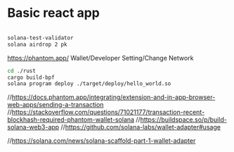 # Basic react app

```bash

solana-test-validator
solana airdrop 2 pk
```

https://phantom.app/
Wallet/Developer Setting/Change Network


```bash
cd ./rust
cargo build-bpf
solana program deploy ./target/deploy/hello_world.so

```


//https://docs.phantom.app/integrating/extension-and-in-app-browser-web-apps/sending-a-transaction
//https://stackoverflow.com/questions/71021177/transaction-recent-blockhash-required-phantom-wallet-solana
//https://buildspace.so/p/build-solana-web3-app
//https://github.com/solana-labs/wallet-adapter#usage


//https://solana.com/news/solana-scaffold-part-1-wallet-adapter
